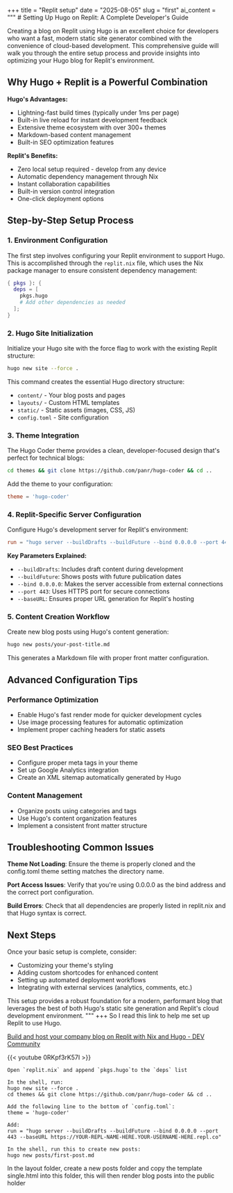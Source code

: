 +++ 
title = "Replit setup"
date = "2025-08-05"
slug = "first"
ai_content = """ # Setting Up Hugo on Replit: A Complete Developer's Guide

Creating a blog on Replit using Hugo is an excellent choice for developers who want a fast, modern static site generator combined with the convenience of cloud-based development. This comprehensive guide will walk you through the entire setup process and provide insights into optimizing your Hugo blog for Replit's environment.

## Why Hugo + Replit is a Powerful Combination

**Hugo's Advantages:**
- Lightning-fast build times (typically under 1ms per page)
- Built-in live reload for instant development feedback
- Extensive theme ecosystem with over 300+ themes
- Markdown-based content management
- Built-in SEO optimization features


**Replit's Benefits:**
- Zero local setup required - develop from any device
- Automatic dependency management through Nix
- Instant collaboration capabilities
- Built-in version control integration
- One-click deployment options


## Step-by-Step Setup Process

### 1. Environment Configuration

The first step involves configuring your Replit environment to support Hugo. This is accomplished through the `replit.nix` file, which uses the Nix package manager to ensure consistent dependency management:

```nix
{ pkgs }: {
  deps = [
    pkgs.hugo
    # Add other dependencies as needed
  ];
}
```

### 2. Hugo Site Initialization

Initialize your Hugo site with the force flag to work with the existing Replit structure:

```bash
hugo new site --force .
```

This command creates the essential Hugo directory structure:
- `content/` - Your blog posts and pages
- `layouts/` - Custom HTML templates
- `static/` - Static assets (images, CSS, JS)
- `config.toml` - Site configuration

### 3. Theme Integration

The Hugo Coder theme provides a clean, developer-focused design that's perfect for technical blogs:

```bash
cd themes && git clone https://github.com/panr/hugo-coder && cd ..
```

Add the theme to your configuration:
```toml
theme = 'hugo-coder'
```

### 4. Replit-Specific Server Configuration

Configure Hugo's development server for Replit's environment:

```toml
run = "hugo server --buildDrafts --buildFuture --bind 0.0.0.0 --port 443 --baseURL https://YOUR-REPL-NAME-HERE.YOUR-USERNAME-HERE.repl.co"
```

**Key Parameters Explained:**
- `--buildDrafts`: Includes draft content during development
- `--buildFuture`: Shows posts with future publication dates
- `--bind 0.0.0.0`: Makes the server accessible from external connections
- `--port 443`: Uses HTTPS port for secure connections
- `--baseURL`: Ensures proper URL generation for Replit's hosting

### 5. Content Creation Workflow

Create new blog posts using Hugo's content generation:

```bash
hugo new posts/your-post-title.md
```

This generates a Markdown file with proper front matter configuration.

## Advanced Configuration Tips

### Performance Optimization
- Enable Hugo's fast render mode for quicker development cycles
- Use image processing features for automatic optimization
- Implement proper caching headers for static assets

### SEO Best Practices
- Configure proper meta tags in your theme
- Set up Google Analytics integration
- Create an XML sitemap automatically generated by Hugo

### Content Management
- Organize posts using categories and tags
- Use Hugo's content organization features
- Implement a consistent front matter structure

## Troubleshooting Common Issues

**Theme Not Loading**: Ensure the theme is properly cloned and the config.toml theme setting matches the directory name.

**Port Access Issues**: Verify that you're using 0.0.0.0 as the bind address and the correct port configuration.

**Build Errors**: Check that all dependencies are properly listed in replit.nix and that Hugo syntax is correct.

## Next Steps

Once your basic setup is complete, consider:
- Customizing your theme's styling
- Adding custom shortcodes for enhanced content
- Setting up automated deployment workflows
- Integrating with external services (analytics, comments, etc.)

This setup provides a robust foundation for a modern, performant blog that leverages the best of both Hugo's static site generation and Replit's cloud development environment.
"""
+++
So I read this link to help me set up Replit to use Hugo.

[Build and host your company blog on Replit with Nix and Hugo - DEV Community](https://dev.to/ritza/build-and-host-your-company-blog-on-replit-with-nix-and-hugo-k1c)

{{< youtube 0RKpf3rK57I >}}


```
Open `replit.nix` and append `pkgs.hugo`to the `deps` list

In the shell, run:
hugo new site --force .
cd themes && git clone https://github.com/panr/hugo-coder && cd ..

Add the following line to the bottom of `config.toml`:
theme = 'hugo-coder'

Add:
run = "hugo server --buildDrafts --buildFuture --bind 0.0.0.0 --port 443 --baseURL https://YOUR-REPL-NAME-HERE.YOUR-USERNAME-HERE.repl.co"

In the shell, run this to create new posts:
hugo new posts/first-post.md
``` 
In the layout folder, create a new posts folder and copy the template single.html into this folder, this will then render blog posts into the public holder 

